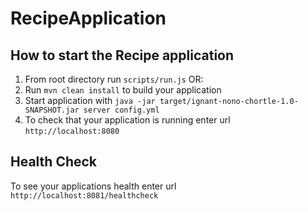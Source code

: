 # RecipeApplication

## How to start the Recipe application

1. From root directory run `scripts/run.js` OR:
1. Run `mvn clean install` to build your application
1. Start application with `java -jar target/ignant-nono-chortle-1.0-SNAPSHOT.jar server config.yml`
1. To check that your application is running enter url `http://localhost:8080`

## Health Check

To see your applications health enter url `http://localhost:8081/healthcheck`

